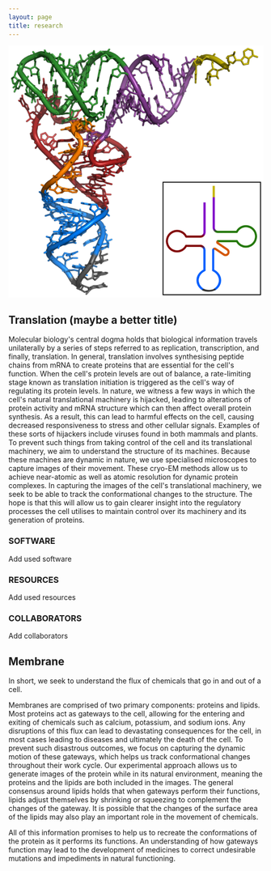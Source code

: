 ```yaml
---
layout: page
title: research
---
```


![des-Georges](img/t1.png)

## Translation (maybe a better title)

Molecular biology's central dogma holds that biological information travels unilaterally by a series of steps referred to as replication, transcription, and finally, translation. In general, translation involves synthesising peptide chains from mRNA to create proteins that are essential for the cell's function. When the cell's protein levels are out of balance, a rate-limiting stage known as translation initiation is triggered as the cell's way of regulating its protein levels. In nature, we witness a few ways in which the cell's natural translational machinery is hijacked, leading to alterations of protein activity and mRNA structure which can then affect overall protein synthesis. As a result, this can lead to harmful effects on the cell, causing decreased responsiveness to stress and other cellular signals. Examples of these sorts of hijackers include viruses found in both mammals and plants. To prevent such things from taking control of the cell and its translational machinery, we aim to understand the structure of its machines.  Because these machines are dynamic in nature, we use specialised microscopes to capture images of their movement. These cryo-EM methods allow us to achieve near-atomic as well as atomic resolution for dynamic protein complexes. In capturing the images of the cell's translational machinery, we seek to be able to track the conformational changes to the structure.  The hope is that this will allow us to gain clearer insight into the regulatory processes the cell utilises to maintain control over its machinery and its generation of proteins.

### SOFTWARE

Add used software

### RESOURCES

Add used resources

### COLLABORATORS
  Add collaborators



## Membrane
In short, we seek to understand the flux of chemicals that go in and out of a cell.

Membranes are comprised of two primary components: proteins and lipids. Most proteins act as gateways to the cell, allowing for the entering and exiting of chemicals such as calcium, potassium, and sodium ions. Any disruptions of this flux can lead to devastating consequences for the cell, in most cases leading to diseases and ultimately the death of the cell.  To prevent such disastrous outcomes, we focus on capturing the dynamic motion of these gateways, which helps us track conformational changes throughout their work cycle. Our experimental approach allows us to generate images of the protein while in its natural environment, meaning the proteins and the lipids are both included in the images. The general consensus around lipids holds that when gateways perform their functions, lipids adjust themselves by shrinking or squeezing to complement the changes of the gateway. It is possible that the changes of the surface area of the lipids may also play an important role in the movement of chemicals.

All of this information promises to help us to recreate the conformations of the protein as it performs its functions. An understanding of how gateways function may lead to the development of medicines to correct undesirable mutations and impediments in natural functioning.
